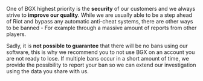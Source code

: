 One of BGX highest priority is the **security** of our customers and we always strive to **improve our quality**. While we are usually able to be a step ahead of Riot and bypass any automatic anti-cheat systems, there are other ways to be banned - For example through a massive amount of reports from other players. 

Sadly, it is **not possible to guarantee** that there will be no bans using our software, this is why we recommend you to not use BGX on an account you are not ready to lose. If multiple bans occur in a short amount of time, we provide the possibility to report your ban so we can extend our investigation using the data you share with us.
